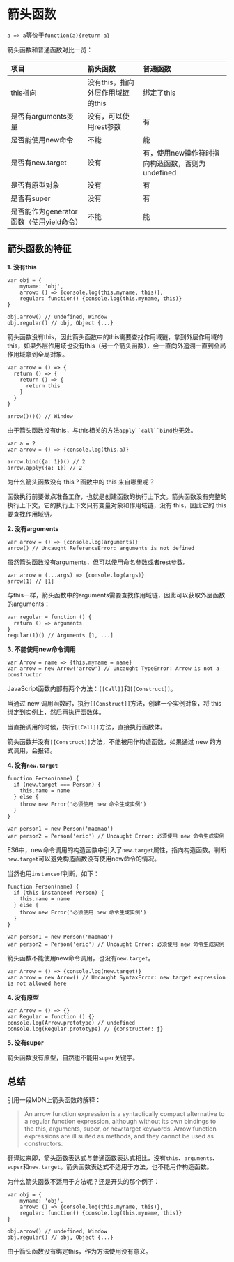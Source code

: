 # 箭头函数

`a => a`等价于`function(a){return a}`

箭头函数和普通函数对比一览：

| **项目** | **箭头函数** | **普通函数** |
| :--- | :--- | :--- |
| this指向 | 没有this，指向外层作用域链的this | 绑定了this |
| 是否有arguments变量 | 没有，可以使用rest参数 | 有 |
| 是否能使用new命令 | 不能 | 能 |
| 是否有new.target | 没有 | 有，使用new操作符时指向构造函数，否则为undefined |
| 是否有原型对象 | 没有 | 有 |
| 是否有super | 没有 | 有 |
| 是否能作为generator函数（使用yield命令） | 不能 | 能 |

## 箭头函数的特征

**1. 没有this**

    var obj = {
	    myname: 'obj',
	    arrow: () => {console.log(this.myname, this)},
	    regular: function() {console.log(this.myname, this)} 
    }

    obj.arrow() // undefined, Window
    obj.regular() // obj, Object {...}

箭头函数没有this，因此箭头函数中的this需要查找作用域链，拿到外层作用域的this，如果外层作用域也没有this（另一个箭头函数），会一直向外追溯一直到全局作用域拿到全局对象。

    var arrow = () => {
      return () => {
        return () => {
          return this
        }
      }
    }

    arrow()()() // Window

由于箭头函数没有this，与this相关的方法`apply``call``bind`也无效。

    var a = 2
    var arrow = () => {console.log(this.a)}

    arrow.bind({a: 1})() // 2
    arrow.apply({a: 1}) // 2

为什么箭头函数没有 this？函数中的 this 来自哪里呢？

函数执行前要做点准备工作，也就是创建函数的执行上下文。箭头函数没有完整的执行上下文，它的执行上下文只有变量对象和作用域链，没有 this，因此它的 this 要查找作用域链。

**2. 没有arguments**

    var arrow = () => {console.log(arguments)}
    arrow() // Uncaught ReferenceError: arguments is not defined
    
虽然箭头函数没有arguments，但可以使用命名参数或者rest参数。
    
    var arrow = (...args) => {console.log(args)}
    arrow(1) // [1]

与this一样，箭头函数中的arguments需要查找作用域链，因此可以获取外层函数的arguments：

    var regular = function () {
      return () => arguments
    }
    regular(1)() // Arguments [1, ...]

**3. 不能使用new命令调用**

    var Arrow = name => {this.myname = name}
    var arrow = new Arrow('arrow') // Uncaught TypeError: Arrow is not a constructor

JavaScript函数内部有两个方法：`[[Call]]`和`[[Construct]]`。

当通过 new 调用函数时，执行`[[Construct]]`方法，创建一个实例对象，将 this 绑定到实例上，然后再执行函数体。

当直接调用的时候，执行`[[Call]]`方法，直接执行函数体。

箭头函数并没有`[[Construct]]`方法，不能被用作构造函数，如果通过 new 的方式调用，会报错。

**4. 没有`new.target`**

    function Person(name) {
      if (new.target === Person) {
        this.name = name
      } else {
        throw new Error('必须使用 new 命令生成实例')
      }
    }

    var person1 = new Person('maomao')
    var person2 = Person('eric') // Uncaught Error: 必须使用 new 命令生成实例

ES6中，new命令调用的构造函数中引入了`new.target`属性，指向构造函数。判断`new.target`可以避免构造函数没有使用new命令的情况。

当然也用`instanceof`判断，如下：

    function Person(name) {
      if (this instanceof Person) {
        this.name = name
      } else {
        throw new Error('必须使用 new 命令生成实例')
      }
    }

    var person1 = new Person('maomao')
    var person2 = Person('eric') // Uncaught Error: 必须使用 new 命令生成实例

箭头函数不能使用new命令调用，也没有`new.target`。

    var Arrow = () => {console.log(new.target)}
    var arrow = new Arrow() // Uncaught SyntaxError: new.target expression is not allowed here

**4. 没有原型**

    var Arrow = () => {}
    var Regular = function () {}
    console.log(Arrow.prototype) // undefined
    console.log(Regular.prototype) // {constructor: ƒ}
    
**5. 没有super**

箭头函数没有原型，自然也不能用`super`关键字。

## 总结

引用一段MDN上箭头函数的解释：

> An arrow function expression is a syntactically compact alternative to a regular function expression, although without its own bindings to the this, arguments, super, or new.target keywords. Arrow function expressions are ill suited as methods, and they cannot be used as constructors.

翻译过来即，箭头函数表达式与普通函数表达式相比，没有`this`、`arguments`、`super`和`new.target`。箭头函数表达式不适用于方法，也不能用作构造函数。

为什么箭头函数不适用于方法呢？还是开头的那个例子：

    var obj = {
	    myname: 'obj',
	    arrow: () => {console.log(this.myname, this)},
	    regular: function() {console.log(this.myname, this)} 
    }

    obj.arrow() // undefined, Window
    obj.regular() // obj, Object {...}

由于箭头函数没有绑定this，作为方法使用没有意义。
